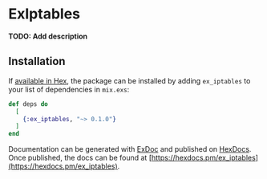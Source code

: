 # ExIptables

**TODO: Add description**

## Installation

If [available in Hex](https://hex.pm/docs/publish), the package can be installed
by adding `ex_iptables` to your list of dependencies in `mix.exs`:

```elixir
def deps do
  [
    {:ex_iptables, "~> 0.1.0"}
  ]
end
```

Documentation can be generated with [ExDoc](https://github.com/elixir-lang/ex_doc)
and published on [HexDocs](https://hexdocs.pm). Once published, the docs can
be found at [https://hexdocs.pm/ex_iptables](https://hexdocs.pm/ex_iptables).

